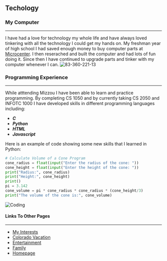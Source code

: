 ## Techology

### My Computer
---
I have had a love for technology my whole life and have always loved tinkering with all the technology I could get my hands on. My freshman year of high school I had saved enough money to buy computer parts at [Microcenter](https://www.microcenter.com/). I then reserached and built the computer and had lots of fun doing it. Since then I have continued to upgrade parts and tinker with my computer whenever I can.
![83-360-221-13](https://user-images.githubusercontent.com/116123387/197309904-b7e38dca-6e21-4266-bc90-4f884ab0357c.jpeg)

### Programming Experience
---
While atttending Mizzou I have been able to learn and practice programming. By completing CS 1050 and by currently taking CS 2050 and INFOTC 1000 I have developed skills in different programming languages including:

* **_C_**
* **_Python_**
* **_HTML_**
* **_Javascript_**

Here is an example of code showing some new skills that I learned in Python: 

```python
# Calculate Volume of a Cone Program
cone_radius = float(input("Enter the radius of the cone: "))
cone_height = float(input("Enter the height of the cone: "))
print("Radius:", cone_radius)
print("Height:", cone_height)
print()
pi = 3.142
cone_volume = pi * cone_radius * cone_radius * (cone_height/3)
print("The volume of the cone is:", cone_volume)
```
![Coding](https://www.zdnet.com/a/img/resize/0a6b0be2f543ddbf313fc83a706b807b77c3c202/2021/07/19/8a337c80-5ed6-43a1-98fb-b981d420890f/programming-languages-shutterstock-1680857539.jpg?auto=webp&fit=crop&height=900&width=1200)

#### Links To Other Pages
---
* [My Interests](markdown_one.md)
* [Colorado Vacation](markdown_two.md)
* [Entertainment](markdown_four.md)
* [Family](markdown_five.md)
* [Homepage](README.md)